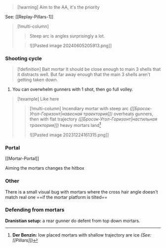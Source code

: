 >[!warning] Aim to the AA, it's the priority

See: [[Replay-Pillars-1]]
>[!multi-column]
>>Steep arc is angles surprisingly a lot.
>
>>![[Pasted image 20240605205913.png]]

### Shooting cycle
>[!definition] Bait mortar
>It should be close enough to main 3 shells that it distracts well.
>But far away enough that the main 3 shells aren't getting taken down.

1. You can overwhelm gunners with 1 shot, then go full volley.

>[!example] Like here
>>[!multi-column]
>>Incendiary mortar with steep arc *([[Бросок-Угол-Горизонт|навесная траектория]])*  overheats gunners, then with flat trajectory *([[Бросок-Угол-Горизонт|настильная траектория]])* heavy mortars land[^1]
>>
>>![[Pasted image 20231224161315.png]]

[^1]: **Der Benzin:** low placed mortars with shallow trajectory are ice *(See: [[Pillars]])*
### Portal
[[Mortar-Portal]]

Aiming the mortars changes the hitbox
### Other
There is a small visual bug with mortars where the cross hair angle doesn't match real one ==if the mortar platform is tilted==
### Defending from mortars
**Dranistian setup:** a rear gunner do defent from top down mortars.


